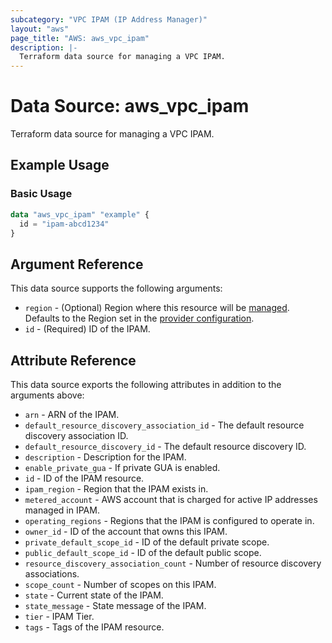 ```yaml
---
subcategory: "VPC IPAM (IP Address Manager)"
layout: "aws"
page_title: "AWS: aws_vpc_ipam"
description: |-
  Terraform data source for managing a VPC IPAM.
---
```


# Data Source: aws_vpc_ipam

Terraform data source for managing a VPC IPAM.

## Example Usage

### Basic Usage

```terraform
data "aws_vpc_ipam" "example" {
  id = "ipam-abcd1234"
}
```

## Argument Reference

This data source supports the following arguments:

* `region` - (Optional) Region where this resource will be [managed](https://docs.aws.amazon.com/general/latest/gr/rande.html#regional-endpoints). Defaults to the Region set in the [provider configuration](https://registry.terraform.io/providers/hashicorp/aws/latest/docs#aws-configuration-reference).
* `id` - (Required) ID of the IPAM.

## Attribute Reference

This data source exports the following attributes in addition to the arguments above:

* `arn` - ARN of the IPAM.
* `default_resource_discovery_association_id` - The default resource discovery association ID.
* `default_resource_discovery_id` - The default resource discovery ID.
* `description` - Description for the IPAM.
* `enable_private_gua` - If private GUA is enabled.
* `id` - ID of the IPAM resource.
* `ipam_region` - Region that the IPAM exists in.
* `metered_account` - AWS account that is charged for active IP addresses managed in IPAM.
* `operating_regions` - Regions that the IPAM is configured to operate in.
* `owner_id` - ID of the account that owns this IPAM.
* `private_default_scope_id` - ID of the default private scope.
* `public_default_scope_id` - ID of the default public scope.
* `resource_discovery_association_count` - Number of resource discovery associations.
* `scope_count` - Number of scopes on this IPAM.
* `state` - Current state of the IPAM.
* `state_message` - State message of the IPAM.
* `tier` - IPAM Tier.
* `tags` - Tags of the IPAM resource.
